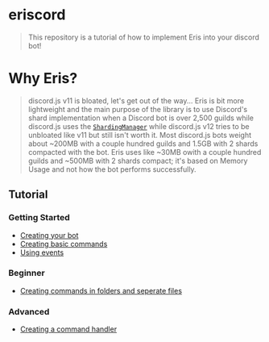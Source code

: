 # eriscord

> This repository is a tutorial of how to implement Eris into your discord bot!

# Why Eris?

> discord.js v11 is bloated, let's get out of the way... Eris is bit more lightweight and the main purpose of the library is to use Discord's shard implementation when a Discord bot is over 2,500 guilds while discord.js uses the [`ShardingManager`](https://github.com/discordjs/discord.js/tree/stable/src/sharding/ShardingManager.js) while discord.js v12 tries to be unbloated like v11 but still isn't worth it. Most discord.js bots weight about ~200MB with a couple hundred guilds and 1.5GB with 2 shards compacted with the bot. Eris uses like ~30MB owith a couple hundred guilds and ~500MB with 2 shards compact; it's based on Memory Usage and not how the bot performs successfully.

## Tutorial

### Getting Started

- [Creating your bot](https://github.com/auguwu/eriscord/tree/master/tutorial/getting-started/creating-your-bot.md)
- [Creating basic commands](https://github.com/auguwu/eriscord/tree/master/tutorial/getting-started/creating-basic-commands.md)
- [Using events](https://github.com/auguwu/eriscord/tree/master/tutorial/getting-started/using-events.md)

### Beginner

- [Creating commands in folders and seperate files](https://github.com/auguwu/eriscord/tree/master/tutorial/beginner/creating-commands-in-seperate-files.md)

### Advanced

- [Creating a command handler](https://github.com/auguwu/eriscord/tree/master/tutorial/advanced/creating-command-handler.md)
